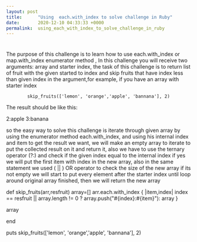```yaml
---
layout: post
title:      "Using  each.with_index to solve challenge in Ruby"
date:       2020-12-10 04:33:33 +0000
permalink:  using_each_with_index_to_solve_challenge_in_ruby
---
```


# 


The purpose of this challenge is to learn how to use each.with_index or  map.with_index  enumerator  method , 
In this challenge you will receive two arguments: array and starter index, the task of this challenge is to return 
list of fruit with the given started to index and  skip fruits that have index less than given index in the argument,for example, if you have an array with starter index
```
        skip_fruits(['lemon', 'orange','apple', 'bannana'], 2)
``` 

The  result should be like this:

2:apple
3:banana 

so the easy way to solve this challenge is iterate through given array by using the enumerator method each.with_index,
and using his internal index and item  to get the result we want, we will make an empty array to iterate to put the collected result on it and return it, also we have to use the ternary operator (?:) and check if the given index equal to the internal index 
if yes we will put the first item with index in the new array, also in the same statement we used  (  || )  OR operator  to check  the size of the new array if its not empty we will start to put every element after the starter index until loop around  original array finished, then we will return the new  array


def skip_fruits(arr,resfruit)
         array=[]
         arr.each.with_index  { |item,index| 
         index == resfruit ||  array.length != 0 ? array.push("#{index}:#{item}"): array
  }
	
   array

end

 puts skip_fruits(['lemon', 'orange','apple', 'bannana'], 2)

